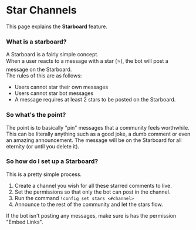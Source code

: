 # Star Channels
This page explains the __Starboard__ feature.

### What is a starboard?
A Starboard is a fairly simple concept.<br/>
When a user reacts to a message with a star (⭐), the bot will post a message on the Starboard.<br/>
The rules of this are as follows:

- Users cannot star their own messages
- Users cannot star bot messages
- A message requires at least 2 stars to be posted on the Starboard.

### So what's the point?
The point is to basically "pin" messages that a community feels worthwhile. This can be literally anything such as a good joke, a dumb comment or even an amazing announcement. The message will be on the Starboard for all eternity (or until you delete it).

### So how do I set up a Starboard?
This is a pretty simple process.

1. Create a channel you wish for all these starred comments to live.
2. Set the permissions so that only the bot can post in the channel.
3. Run the command `!config set stars <#channel>`
4. Announce to the rest of the community and let the stars flow.

If the bot isn't posting any messages, make sure is has the permission "Embed Links".
